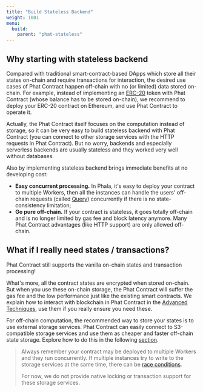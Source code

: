 ```yaml
---
title: "Build Stateless Backend"
weight: 1001
menu:
  build:
    parent: "phat-stateless"
---
```


## Why starting with stateless backend

Compared with traditional smart-contract-based DApps which store all their states on-chain and require transactions for interaction, the desired use cases of Phat Contract happen off-chain with no (or limited) data stored on-chain. For example, instead of implementing an [ERC-20](https://ethereum.org/en/developers/docs/standards/tokens/erc-20/) token with Phat Contract (whose balance has to be stored on-chain), we recommend to deploy your ERC-20 contract on Ethereum, and use Phat Contract to operate it.

Actually, the Phat Contract itself focuses on the computation instead of storage, so it can be very easy to build stateless backend with Phat Contract (you can connect to other storage services with the HTTP requests in Phat Contract).
But no worry, backends and especially serverless backends are usually stateless and they worked very well without databases.

Also by implementing stateless backend brings immediate benefits at no developing cost:

- **Easy concurrent processing.** In Phala, it's easy to deploy your contract to multiple Workers, then all the instances can handle the users' off-chain requests (called [Query](/en-us/build/stateless/query-and-tx/#whats-query)) concurrently if there is no state-consistency limitation;
- **Go pure off-chain.** If your contract is stateless, it goes totally off-chain and is no longer limited by gas fee and block latency anymore. Many Phat Contract advantages (like HTTP support) are only allowed off-chain.


## What if I really need states / transactions?

Phat Contract still supports the vanilla on-chain states and transaction processing!

What's more, all the contract states are encrypted when stored on-chain. But when you use these on-chain storage, the Phat Contract will suffer the gas fee and the low performance just like the existing smart contracts.
We explain how to interact with blockchain in Phat Contract in the [Advanced Techniques](xxx), use them if you really ensure you need these.

For off-chain computation, the recommended way to store your states is to use external storage services. Phat Contract can easily connect to S3-compatible storage services and use them as cheaper and faster off-chain state storage. Explore how to do this in the following [section](/en-us/build/stateful/off-chain-state/).

> Always remember your contract may be deployed to multiple Workers and they run concurrently. If multiple instances try to write to the storage services at the same time, there can be [race conditions](https://ketanbhatt.com/db-concurrency-defects/).
>
> For now, we do not provide native locking or transaction support for these storage services.
